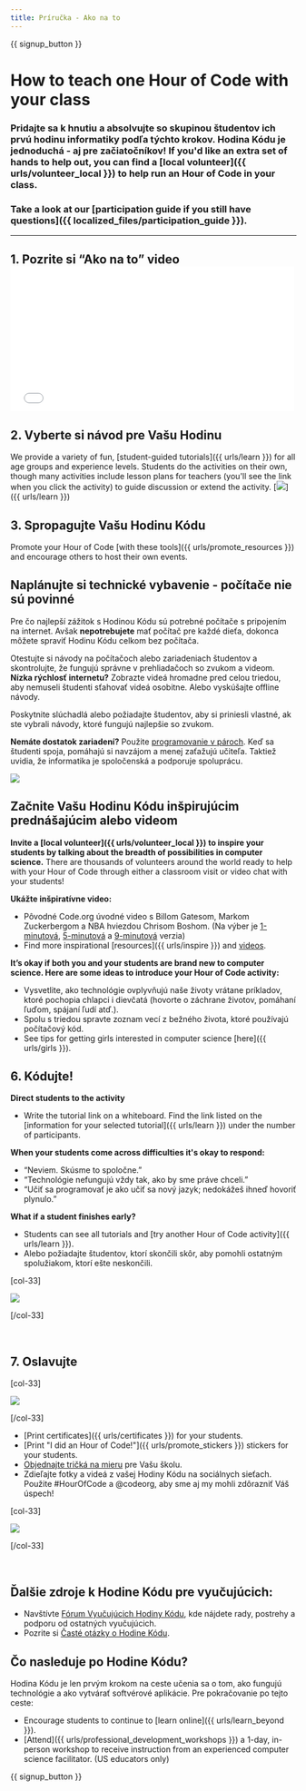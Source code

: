 ```yaml
---
title: Príručka - Ako na to
---
```


{{ signup_button }}

# How to teach one Hour of Code with your class

### Pridajte sa k hnutiu a absolvujte so skupinou študentov ich prvú hodinu informatiky podľa týchto krokov. Hodina Kódu je jednoduchá - aj pre začiatočníkov! If you'd like an extra set of hands to help out, you can find a [local volunteer]({{ urls/volunteer_local }}) to help run an Hour of Code in your class.

### Take a look at our [participation guide if you still have questions]({{ localized_files/participation_guide }}).

* * *

## 1. Pozrite si “Ako na to” video <iframe width="500" height="255" src="//www.youtube.com/embed/SrnvvWDm73k" frameborder="0" allowfullscreen mark="crwd-mark"></iframe> 

## 2. Vyberte si návod pre Vašu Hodinu

We provide a variety of fun, [student-guided tutorials]({{ urls/learn }}) for all age groups and experience levels. Students do the activities on their own, though many activities include lesson plans for teachers (you'll see the link when you click the activity) to guide discussion or extend the activity. [![](/images/fit-700/tutorials.png)]({{ urls/learn }})

## 3. Spropagujte Vašu Hodinu Kódu

Promote your Hour of Code [with these tools]({{ urls/promote_resources }}) and encourage others to host their own events.

## Naplánujte si technické vybavenie - počítače nie sú povinné

Pre čo najlepší zážitok s Hodinou Kódu sú potrebné počítače s pripojením na internet. Avšak **nepotrebujete** mať počítač pre každé dieťa, dokonca môžete spraviť Hodinu Kódu celkom bez počítača.

Otestujte si návody na počítačoch alebo zariadeniach študentov a skontrolujte, že fungujú správne v prehliadačoch so zvukom a videom. **Nízka rýchlosť internetu?** Zobrazte videá hromadne pred celou triedou, aby nemuseli študenti sťahovať videá osobitne. Alebo vyskúšajte offline návody.

Poskytnite slúchadlá alebo požiadajte študentov, aby si priniesli vlastné, ak ste vybrali návody, ktoré fungujú najlepšie so zvukom.

**Nemáte dostatok zariadení?** Použite [ programovanie v pároch](https://www.youtube.com/watch?v=vgkahOzFH2Q). Keď sa študenti spoja, pomáhajú si navzájom a menej zaťažujú učiteľa. Taktiež uvidia, že informatika je spoločenská a podporuje spoluprácu.

<img src="/images/fit-350/group_ipad.jpg" />

## Začnite Vašu Hodinu Kódu inšpirujúcim prednášajúcim alebo videom

**Invite a [local volunteer]({{ urls/volunteer_local }}) to inspire your students by talking about the breadth of possibilities in computer science.** There are thousands of volunteers around the world ready to help with your Hour of Code through either a classroom visit or video chat with your students!

**Ukážte inšpiratívne video:**

- Pôvodné Code.org úvodné video s Billom Gatesom, Markom Zuckerbergom a NBA hviezdou Chrisom Boshom. (Na výber je [1-minutová](https://www.youtube.com/watch?v=qYZF6oIZtfc), [5-minutová](https://www.youtube.com/watch?v=nKIu9yen5nc) a [9-minutová](https://www.youtube.com/watch?v=dU1xS07N-FA) verzia)
- Find more inspirational [resources]({{ urls/inspire }}) and [videos](https://www.youtube.com/playlist?list=PLzdnOPI1iJNfpD8i4Sx7U0y2MccnrNZuP).

**It’s okay if both you and your students are brand new to computer science. Here are some ideas to introduce your Hour of Code activity:**

- Vysvetlite, ako technológie ovplyvňujú naše životy vrátane príkladov, ktoré pochopia chlapci i dievčatá (hovorte o záchrane životov, pomáhaní ľuďom, spájaní ľudí atď.).
- Spolu s triedou spravte zoznam vecí z bežného života, ktoré používajú počítačový kód.
- See tips for getting girls interested in computer science [here]({{ urls/girls }}).

## 6. Kódujte!

**Direct students to the activity**

- Write the tutorial link on a whiteboard. Find the link listed on the [information for your selected tutorial]({{ urls/learn }}) under the number of participants.

**When your students come across difficulties it's okay to respond:**

- “Neviem. Skúsme to spoločne.”
- “Technológie nefungujú vždy tak, ako by sme práve chceli.”
- “Učiť sa programovať je ako učiť sa nový jazyk; nedokážeš ihneď hovoriť plynulo.”

**What if a student finishes early?**

- Students can see all tutorials and [try another Hour of Code activity]({{ urls/learn }}).
- Alebo požiadajte študentov, ktorí skončili skôr, aby pomohli ostatným spolužiakom, ktorí ešte neskončili.

[col-33]

![](/images/fit-250/highschoolgirls.jpeg)

[/col-33]

<p style="clear:both">&nbsp;</p>

## 7. Oslavujte

[col-33]

![](/images/fit-300/boy-certificate.jpg)

[/col-33]

- [Print certificates]({{ urls/certificates }}) for your students.
- [Print "I did an Hour of Code!"]({{ urls/promote_stickers }}) stickers for your students.
- [Objednajte tričká na mieru](http://blog.code.org/post/132608499493/hour-of-code-shirts-and-more) pre Vašu školu.
- Zdieľajte fotky a videá z vašej Hodiny Kódu na sociálnych sieťach. Použite #HourOfCode a @codeorg, aby sme aj my mohli zdôrazniť Váš úspech!

[col-33]

![](/images/fit-260/highlight-certificates.jpg)

[/col-33]

<p style="clear:both">&nbsp;</p>

## Ďalšie zdroje k Hodine Kódu pre vyučujúcich:

- Navštívte [Fórum Vyučujúcich Hodiny Kódu](http://forum.code.org/c/plc/hour-of-code), kde nájdete rady, postrehy a podporu od ostatných vyučujúcich.
- Pozrite si [Časté otázky o Hodine Kódu](https://support.code.org/hc/en-us/categories/200147083-Hour-of-Code).

## Čo nasleduje po Hodine Kódu?

Hodina Kódu je len prvým krokom na ceste učenia sa o tom, ako fungujú technológie a ako vytvárať softvérové aplikácie. Pre pokračovanie po tejto ceste:

- Encourage students to continue to [learn online]({{ urls/learn_beyond }}).
- [Attend]({{ urls/professional_development_workshops }}) a 1-day, in-person workshop to receive instruction from an experienced computer science facilitator. (US educators only)

{{ signup_button }}